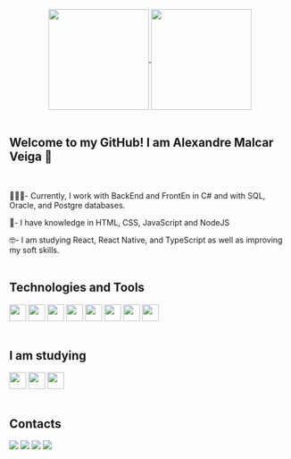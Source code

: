 

<div align="center">
<a href="https://github.com/MalcarAle/github-readme-stats">
  <img align="center" height = "180em" src="https://github-readme-stats.vercel.app/api?username=MalcarAle&hide=contribs,prs&show_icons=true&theme=radical" />
  <img align="center" height = "180em" src="https://github-readme-stats.vercel.app/api/top-langs/?username=MalcarAle&layout=compact&theme=radical" />
</a>
</div>
 <br> 
  
### <h2>Welcome to my GitHub! I am Alexandre Malcar Veiga 🖖</h2>

<br>


🧑🏽‍💻- Currently, I work with BackEnd and FrontEn in C# and with SQL, Oracle, and Postgre databases. <br> 

📘- I have knowledge in HTML, CSS, JavaScript and NodeJS<br>

🤓- I am studying React, React Native, and TypeScript  as well as improving my soft skills. 
<br>
<br>




<h2>Technologies and Tools</h2>
<div style="display: inline_block">
  <img src="https://cdn.jsdelivr.net/gh/devicons/devicon/icons/html5/html5-original.svg" height=30px; width= 30px;/> 
  <img src="https://cdn.jsdelivr.net/gh/devicons/devicon/icons/css3/css3-original.svg"  height=30px; width= 30px;/>
  <img src="https://cdn.jsdelivr.net/gh/devicons/devicon/icons/javascript/javascript-original.svg"  height=30px; width= 30px; />
  <img src="https://cdn.jsdelivr.net/gh/devicons/devicon/icons/figma/figma-original.svg" height=30px; width= 30px;/>
  
  <img src="https://cdn.jsdelivr.net/gh/devicons/devicon/icons/csharp/csharp-original.svg"  height=30px; width= 30px;/>
  <img src="https://cdn.jsdelivr.net/gh/devicons/devicon/icons/postgresql/postgresql-original.svg"  height=30px; width= 30px;/>
  <img src="https://cdn.jsdelivr.net/gh/devicons/devicon/icons/git/git-original.svg" height=30px; width= 30px;/>
  <img src="https://cdn.jsdelivr.net/gh/devicons/devicon/icons/oracle/oracle-original.svg"  height=30px; width= 30px;/>
          
</div>
<br>

<h2>I am studying</h2>
<div style="display: inline_block">
  <img src="https://cdn.jsdelivr.net/gh/devicons/devicon/icons/react/react-original-wordmark.svg" height=30px; width= 30px;/> 
  <img src="https://cdn.jsdelivr.net/gh/devicons/devicon/icons/nodejs/nodejs-original.svg" height=30px; width= 30px;/>
  <img src="https://cdn.jsdelivr.net/gh/devicons/devicon/icons/typescript/typescript-original.svg" height=30px; width= 30px;/>
          

</div>
<br>

<h2>Contacts</h2>
<div>
  <a href="mailto:alexandre.malcar@gmail.com" target="_blank"><img src="https://img.shields.io/badge/Gmail-D14836?style=for-the-badge&logo=gmail&logoColor=white" /></a>
  <a href="https://instagram.com/alebadcar" target="_blank"><img src="https://img.shields.io/badge/Instagram-E4405F?style=for-the-badge&logo=instagram&logoColor=white"/></a>
  <a href="https://twitter.com/AlexMalcar" target="_blank"><img src="https://img.shields.io/badge/Twitter-1DA1F2?style=for-the-badge&logo=twitter&logoColor=white"/></a>
  <a href="www.linkedin.com/in/alexandre-malcar-veiga-" target="_blank"><img src="https://img.shields.io/badge/LinkedIn-0077B5?style=for-the-badge&logo=linkedin&logoColor=white"/></a>
</div>

          
